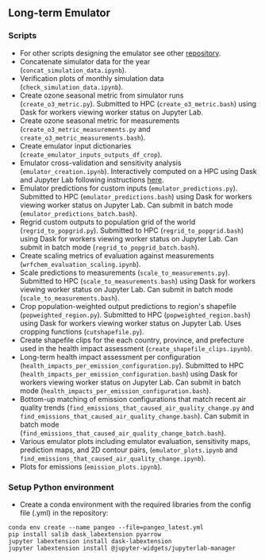 ## Long-term Emulator
### Scripts
- For other scripts designing the emulator see other [repository](https://github.com/lukeconibear/emulator).  
- Concatenate simulator data for the year (`concat_simulation_data.ipynb`).  
- Verification plots of monthly simulation data (`check_simulation_data.ipynb`).  
- Create ozone seasonal metric from simulator runs (`create_o3_metric.py`). Submitted to HPC (`create_o3_metric.bash`) using Dask for workers viewing worker status on Jupyter Lab.  
- Create ozone seasonal metric for measurements (`create_o3_metric_measurements.py` and `create_o3_metric_measurements.bash`).  
- Create emulator input dictionaries (`create_emulator_inputs_outputs_df_crop`).  
- Emulator cross-validation and sensitivity analysis (`emulator_creation.ipynb`). Interactively computed on a HPC using Dask and Jupyter Lab following instructions [here](https://pangeo.io/setup_guides/hpc.html#).  
- Emulator predictions for custom inputs (`emulator_predictions.py`). Submitted to HPC (`emulator_predictions.bash`) using Dask for workers viewing worker status on Jupyter Lab. Can submit in batch mode (`emulator_predictions_batch.bash`).    
- Regrid custom outputs to population grid of the world (`regrid_to_popgrid.py`). Submitted to HPC (`regrid_to_popgrid.bash`) using Dask for workers viewing worker status on Jupyter Lab. Can submit in batch mode (`regrid_to_popgrid_batch.bash`).  
- Create scaling metrics of evaluation against measurements (`wrfchem_evaluation_scaling.ipynb`).  
- Scale predictions to measurements (`scale_to_measurements.py`). Submitted to HPC (`scale_to_measurements.bash`) using Dask for workers viewing worker status on Jupyter Lab. Can submit in batch mode (`scale_to_measurements.bash`).  
- Crop population-weighted output predictions to region's shapefile (`popweighted_region.py`). Submitted to HPC (`popweighted_region.bash`) using Dask for workers viewing worker status on Jupyter Lab. Uses cropping functions (`cutshapefile.py`).  
- Create shapefile clips for the each country, province, and prefecture used in the health impact assessment (`create_shapefile_clips.ipynb`).  
- Long-term health impact assessment per configuration (`health_impacts_per_emission_configuration.py`). Submitted to HPC (`health_impacts_per_emission_configuration.bash`) using Dask for workers viewing worker status on Jupyter Lab. Can submit in batch mode (`health_impacts_per_emission_configuration.bash`).  
- Bottom-up matching of emission configurations that match recent air quality trends (`find_emissions_that_caused_air_quality_change.py` and `find_emissions_that_caused_air_quality_change.bash`). Can submit in batch mode (`find_emissions_that_caused_air_quality_change_batch.bash`).  
- Various emulator plots including emulator evaluation, sensitivity maps, prediction maps, and 2D contour pairs, (`emulator_plots.ipynb` and `find_emissions_that_caused_air_quality_change.ipynb`).  
- Plots for emissions (`emission_plots.ipynb`).  

### Setup Python environment
- Create a conda environment with the required libraries from the config file (.yml) in the repository:
```
conda env create --name pangeo --file=pangeo_latest.yml  
pip install salib dask_labextension pyarrow  
jupyter labextension install dask-labextension  
jupyter labextension install @jupyter-widgets/jupyterlab-manager  
```
